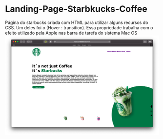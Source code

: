 # Landing-Page-Starbkucks-Coffee
Página do starbucks criada com HTML para utilizar alguns recursos do CSS. Um deles foi o (Hover : transition). Essa propriedade trabalha com o efeito utilizado pela Apple nas barra de tarefa do sistema Mac OS
![Alt text](ScreenShot/01.png?raw=true "Title")
